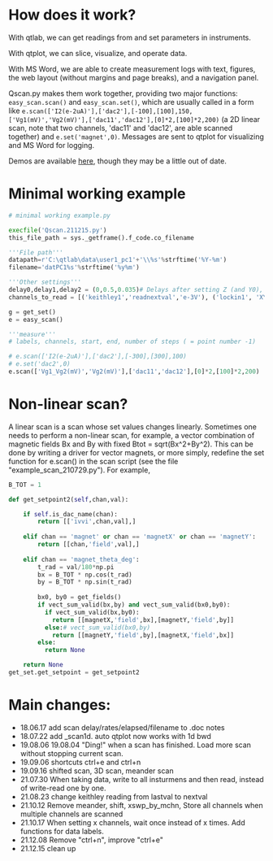 # How does it work?

With qtlab, we can get readings from and set parameters in instruments.

With qtplot, we can slice, visualize, and operate data.

With MS Word, we are able to create measurement logs with text, figures, the web layout (without margins and page breaks), and a navigation panel.

Qscan.py makes them work together, providing two major functions: `easy_scan.scan()` and `easy_scan.set()`, which are usually called in a form like `e.scan(['I2(e-2uA)'],['dac2'],[-100],[100],150,['Vg1(mV)','Vg2(mV)'],['dac11','dac12'],[0]*2,[100]*2,200)` (a 2D linear scan, note that two channels, 'dac11' and 'dac12', are able scanned together) and `e.set('magnet',0)`. Messages are sent to qtplot for visualizing and MS Word for logging.

Demos are available [here](https://cover-me.github.io/2019/03/31/qtplot-demo.html), though they may be a little out of date.

# Minimal working example

```python
# minimal working example.py

execfile('Qscan.211215.py')
this_file_path = sys._getframe().f_code.co_filename

'''File path'''
datapath=r'C:\qtlab\data\user1_pc1'+'\\%s'%strftime('%Y-%m')
filename='datPC1%s'%strftime('%y%m')

'''Other settings'''
delay0,delay1,delay2 = (0,0.5,0.035)# Delays after setting Z (and Y0), Y (and X0), X. Lockin:(0,10*tau,1.5tau-10tau) DC:(0,1,0.1)
channels_to_read = [('keithley1','readnextval','e-3V'), ('lockin1', 'XY', 'e-3V,ac10nA')]# ('fridge', 'MC', 'K')

g = get_set()
e = easy_scan()

'''measure'''
# labels, channels, start, end, number of steps ( = point number -1)

# e.scan(['I2(e-2uA)'],['dac2'],[-300],[300],100)
# e.set('dac2',0)
e.scan(['Vg1_Vg2(mV)','Vg2(mV)'],['dac11','dac12'],[0]*2,[100]*2,200)

```

# Non-linear scan?

A linear scan is a scan whose set values changes linearly. Sometimes one needs to perform a non-linear scan, for example, a vector combination of magnetic fields Bx and By with fixed Btot = sqrt(Bx^2+By^2). This can be done by writing a driver for vector magnets, or more simply, redefine the set function for e.scan() in the scan script (see the file "example_scan_210729.py"). For example,

```python
B_TOT = 1

def get_setpoint2(self,chan,val):

    if self.is_dac_name(chan):
        return [['ivvi',chan,val],]
        
    elif chan == 'magnet' or chan == 'magnetX' or chan == 'magnetY':
        return [[chan,'field',val],]
        
    elif chan == 'magnet_theta_deg':
        t_rad = val/180*np.pi
        bx = B_TOT * np.cos(t_rad)
        by = B_TOT * np.sin(t_rad)
        
        bx0, by0 = get_fields()
        if vect_sum_valid(bx,by) and vect_sum_valid(bx0,by0):
          if vect_sum_valid(bx,by0):
            return [[magnetX,'field',bx],[magnetY,'field',by]]
          else:# vect_sum_valid(bx0,by)
            return [[magnetY,'field',by],[magnetX,'field',bx]]
        else:
          return None

    return None
get_set.get_setpoint = get_setpoint2
```


# Main changes:
- 18.06.17 add scan delay/rates/elapsed/filename to .doc notes
- 18.07.22 add _scan1d. auto qtplot now works with 1d bwd
- 19.08.06 19.08.04 "Ding!" when a scan has finished. Load more scan without stopping current scan.
- 19.09.06 shortcuts ctrl+e and ctrl+n
- 19.09.16 shifted scan, 3D scan, meander scan
- 21.07.30 When taking data, write to all insturmens and then read, instead of write-read one by one.
- 21.08.23 change keithley reading from lastval to nextval
- 21.10.12 Remove meander, shift, xswp_by_mchn, Store all channels when multiple channels are scanned
- 21.10.17 When setting x channels, wait once instead of x times. Add functions for data labels.
- 21.12.08 Remove "ctrl+n", improve "ctrl+e"
- 21.12.15 clean up
